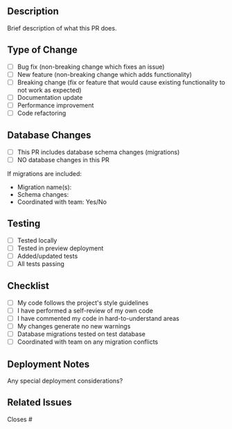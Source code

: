 ## Description
Brief description of what this PR does.

## Type of Change
- [ ] Bug fix (non-breaking change which fixes an issue)
- [ ] New feature (non-breaking change which adds functionality)
- [ ] Breaking change (fix or feature that would cause existing functionality to not work as expected)
- [ ] Documentation update
- [ ] Performance improvement
- [ ] Code refactoring

## Database Changes
- [ ] This PR includes database schema changes (migrations)
- [ ] NO database changes in this PR

If migrations are included:
- Migration name(s): 
- Schema changes: 
- Coordinated with team: Yes/No

## Testing
- [ ] Tested locally
- [ ] Tested in preview deployment
- [ ] Added/updated tests
- [ ] All tests passing

## Checklist
- [ ] My code follows the project's style guidelines
- [ ] I have performed a self-review of my own code
- [ ] I have commented my code in hard-to-understand areas
- [ ] My changes generate no new warnings
- [ ] Database migrations tested on test database
- [ ] Coordinated with team on any migration conflicts

## Deployment Notes
Any special deployment considerations?

## Related Issues
Closes #